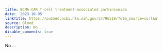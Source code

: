 ```yaml
---
title: BCMA-CAR T-cell treatment-associated parkinsonism
date: '2023-10-05'
linkTitle: https://pubmed.ncbi.nlm.nih.gov/37796518/?utm_source=curl&utm_medium=rss&utm_campaign=journals&utm_content=7603509&fc=None&ff=20231006180936&v=2.17.9.post6+86293ac
source: Blood
description: No ...
disable_comments: true
---
```

No ...